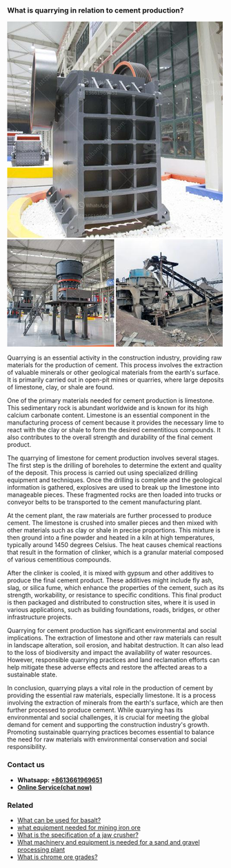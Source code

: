 <h3>What is quarrying in relation to cement production?</h3><img src='1701742709.jpg' alt=''><p>Quarrying is an essential activity in the construction industry, providing raw materials for the production of cement. This process involves the extraction of valuable minerals or other geological materials from the earth's surface. It is primarily carried out in open-pit mines or quarries, where large deposits of limestone, clay, or shale are found.</p><p>One of the primary materials needed for cement production is limestone. This sedimentary rock is abundant worldwide and is known for its high calcium carbonate content. Limestone is an essential component in the manufacturing process of cement because it provides the necessary lime to react with the clay or shale to form the desired cementitious compounds. It also contributes to the overall strength and durability of the final cement product.</p><p>The quarrying of limestone for cement production involves several stages. The first step is the drilling of boreholes to determine the extent and quality of the deposit. This process is carried out using specialized drilling equipment and techniques. Once the drilling is complete and the geological information is gathered, explosives are used to break up the limestone into manageable pieces. These fragmented rocks are then loaded into trucks or conveyor belts to be transported to the cement manufacturing plant.</p><p>At the cement plant, the raw materials are further processed to produce cement. The limestone is crushed into smaller pieces and then mixed with other materials such as clay or shale in precise proportions. This mixture is then ground into a fine powder and heated in a kiln at high temperatures, typically around 1450 degrees Celsius. The heat causes chemical reactions that result in the formation of clinker, which is a granular material composed of various cementitious compounds.</p><p>After the clinker is cooled, it is mixed with gypsum and other additives to produce the final cement product. These additives might include fly ash, slag, or silica fume, which enhance the properties of the cement, such as its strength, workability, or resistance to specific conditions. This final product is then packaged and distributed to construction sites, where it is used in various applications, such as building foundations, roads, bridges, or other infrastructure projects.</p><p>Quarrying for cement production has significant environmental and social implications. The extraction of limestone and other raw materials can result in landscape alteration, soil erosion, and habitat destruction. It can also lead to the loss of biodiversity and impact the availability of water resources. However, responsible quarrying practices and land reclamation efforts can help mitigate these adverse effects and restore the affected areas to a sustainable state.</p><p>In conclusion, quarrying plays a vital role in the production of cement by providing the essential raw materials, especially limestone. It is a process involving the extraction of minerals from the earth's surface, which are then further processed to produce cement. While quarrying has its environmental and social challenges, it is crucial for meeting the global demand for cement and supporting the construction industry's growth. Promoting sustainable quarrying practices becomes essential to balance the need for raw materials with environmental conservation and social responsibility.</p><h3>Contact us</h3><ul><li><strong>Whatsapp:&nbsp;<a href="https://wa.me/8613661969651">+8613661969651</a></strong></li><li><a href="https://swt.shibang-china.com/?git&amp;zhl&amp;What is quarrying in relation to cement production"><strong>Online Service(chat now)</strong></a></li></ul><h3>Related</h3><ul><li><a href='What can be used for basalt.md'>What can be used for basalt?</a></li><li><a href='what equipment needed for mining iron ore.md'>what equipment needed for mining iron ore</a></li><li><a href='What is the specification of a jaw crusher.md'>What is the specification of a jaw crusher?</a></li><li><a href='What machinery and equipment is needed for a sand and gravel processing plant.md'>What machinery and equipment is needed for a sand and gravel processing plant</a></li><li><a href='What is chrome ore grades.md'>What is chrome ore grades?</a></li></ul>